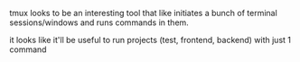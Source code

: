 tmux looks to be an interesting tool that like initiates a bunch of terminal sessions/windows and runs commands in them.

it looks like it'll be useful to run projects (test, frontend, backend) with just 1 command
